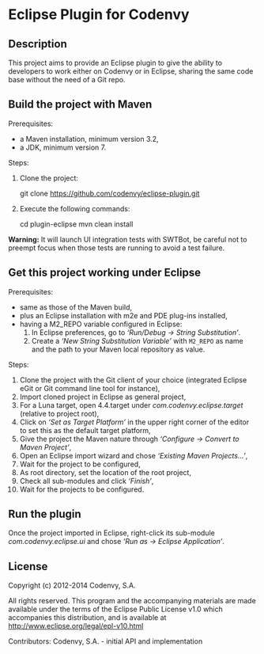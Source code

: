 Eclipse Plugin for Codenvy
==========================

Description
-----------

This project aims to provide an Eclipse plugin to give the ability to developers
to work either on Codenvy or in Eclipse, sharing the same code base without the
need of a Git repo.

Build the project with Maven
----------------------------

Prerequisites:

* a Maven installation, minimum version 3.2,
* a JDK, minimum version 7.

Steps:

1. Clone the project:

    git clone https://github.com/codenvy/eclipse-plugin.git
    
2. Execute the following commands:

    cd plugin-eclipse
    mvn clean install

**Warning:** It will launch UI integration tests with SWTBot, be careful not to
preempt focus when those tests are running to avoid a test failure.

Get this project working under Eclipse
--------------------------------------

Prerequisites:

* same as those of the Maven build,
* plus an Eclipse installation with m2e and PDE plug-ins installed,
* having a M2_REPO variable configured in Eclipse:
    1. In Eclipse preferences, go to *‘Run/Debug → String Substitution’*.
    2. Create a *‘New String Substitution Variable’* with `M2_REPO` as name and
    the path to your Maven local repository as value.

Steps:

1. Clone the project with the Git client of your choice (integrated Eclipse eGit
or Git command line tool for instance),
2. Import cloned project in Eclipse as general project,
3. For a Luna target, open 4.4.target under *com.codenvy.eclipse.target*
(relative to project root),
4. Click on *‘Set as Target Platform’* in the upper right corner of the editor
to set this as the default target platform,
5. Give the project the Maven nature through *‘Configure → Convert to Maven
Project’*,
6. Open an Eclipse import wizard and chose *‘Existing Maven Projects…’*,
7. Wait for the project to be configured,
8. As root directory, set the location of the root project,
9. Check all sub-modules and click *‘Finish’*,
10. Wait for the projects to be configured.

Run the plugin
--------------

Once the project imported in Eclipse, right-click its sub-module
*com.codenvy.eclipse.ui* and chose *‘Run as → Eclipse Application’*.

License
-------

Copyright (c) 2012-2014 Codenvy, S.A.

All rights reserved. This program and the accompanying materials
are made available under the terms of the Eclipse Public License v1.0
which accompanies this distribution, and is available at
http://www.eclipse.org/legal/epl-v10.html

Contributors:
	Codenvy, S.A. - initial API and implementation
 